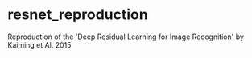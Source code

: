 # resnet_reproduction
Reproduction of the 'Deep Residual Learning for Image Recognition' by Kaiming et Al. 2015 
